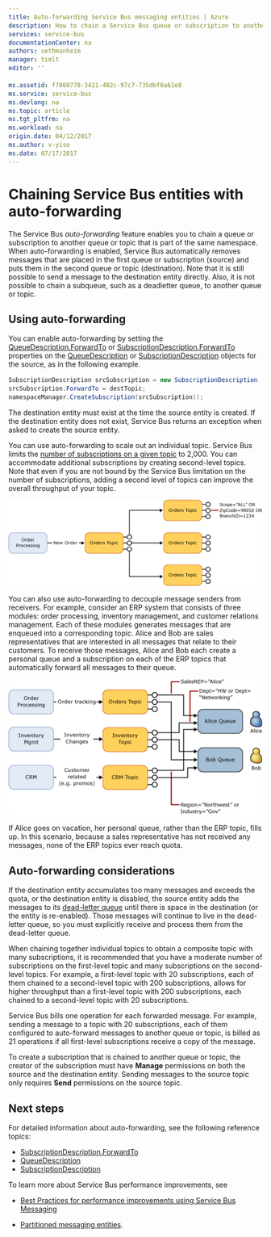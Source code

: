 ```yaml
---
title: Auto-forwarding Service Bus messaging entities | Azure
description: How to chain a Service Bus queue or subscription to another queue or topic.
services: service-bus
documentationCenter: na
authors: sethmanheim
manager: timlt
editor: ''

ms.assetid: f7060778-3421-402c-97c7-735dbf6a61e8
ms.service: service-bus
ms.devlang: na
ms.topic: article
ms.tgt_pltfrm: na
ms.workload: na
origin.date: 04/12/2017
ms.author: v-yiso
ms.date: 07/17/2017
---
```

# Chaining Service Bus entities with auto-forwarding

The Service Bus *auto-forwarding* feature enables you to chain a queue or subscription to another queue or topic that is part of the same namespace. When auto-forwarding is enabled, Service Bus automatically removes messages that are placed in the first queue or subscription (source) and puts them in the second queue or topic (destination). Note that it is still possible to send a message to the destination entity directly. Also, it is not possible to chain a subqueue, such as a deadletter queue, to another queue or topic.

## Using auto-forwarding
You can enable auto-forwarding by setting the [QueueDescription.ForwardTo][QueueDescription.ForwardTo] or [SubscriptionDescription.ForwardTo][SubscriptionDescription.ForwardTo] properties on the [QueueDescription][QueueDescription] or [SubscriptionDescription][SubscriptionDescription] objects for the source, as in the following example.

```csharp
SubscriptionDescription srcSubscription = new SubscriptionDescription (srcTopic, srcSubscriptionName);
srcSubscription.ForwardTo = destTopic;
namespaceManager.CreateSubscription(srcSubscription));
```

The destination entity must exist at the time the source entity is created. If the destination entity does not exist, Service Bus returns an exception when asked to create the source entity.

You can use auto-forwarding to scale out an individual topic. Service Bus limits the [number of subscriptions on a given topic](./service-bus-quotas.md) to 2,000. You can accommodate additional subscriptions by creating second-level topics. Note that even if you are not bound by the Service Bus limitation on the number of subscriptions, adding a second level of topics can improve the overall throughput of your topic.

![Auto-forwarding scenario][0]

You can also use auto-forwarding to decouple message senders from receivers. For example, consider an ERP system that consists of three modules: order processing, inventory management, and customer relations management. Each of these modules generates messages that are enqueued into a corresponding topic. Alice and Bob are sales representatives that are interested in all messages that relate to their customers. To receive those messages, Alice and Bob each create a personal queue and a subscription on each of the ERP topics that automatically forward all messages to their queue.

![Auto-forwarding scenario][1]

If Alice goes on vacation, her personal queue, rather than the ERP topic, fills up. In this scenario, because a sales representative has not received any messages, none of the ERP topics ever reach quota.

## Auto-forwarding considerations

If the destination entity accumulates too many messages and exceeds the quota, or the destination entity is disabled, the source entity adds the messages to its [dead-letter queue](./service-bus-dead-letter-queues.md) until there is space in the destination (or the entity is re-enabled). Those messages will continue to live in the dead-letter queue, so you must explicitly receive and process them from the dead-letter queue.

When chaining together individual topics to obtain a composite topic with many subscriptions, it is recommended that you have a moderate number of subscriptions on the first-level topic and many subscriptions on the second-level topics. For example, a first-level topic with 20 subscriptions, each of them chained to a second-level topic with 200 subscriptions, allows for higher throughput than a first-level topic with 200 subscriptions, each chained to a second-level topic with 20 subscriptions.

Service Bus bills one operation for each forwarded message. For example, sending a message to a topic with 20 subscriptions, each of them configured to auto-forward messages to another queue or topic, is billed as 21 operations if all first-level subscriptions receive a copy of the message.

To create a subscription that is chained to another queue or topic, the creator of the subscription must have **Manage** permissions on both the source and the destination entity. Sending messages to the source topic only requires **Send** permissions on the source topic.

## Next steps

For detailed information about auto-forwarding, see the following reference topics:

- [SubscriptionDescription.ForwardTo][]
- [QueueDescription][]
- [SubscriptionDescription][]

To learn more about Service Bus performance improvements, see 

- [Best Practices for performance improvements using Service Bus Messaging](./service-bus-performance-improvements.md)
- [Partitioned messaging entities][Partitioned messaging entities].

  [QueueDescription.ForwardTo]: https://docs.microsoft.com/dotnet/api/microsoft.servicebus.messaging.queuedescription#Microsoft_ServiceBus_Messaging_QueueDescription_ForwardTo
  [SubscriptionDescription.ForwardTo]: https://docs.microsoft.com/dotnet/api/microsoft.servicebus.messaging.subscriptiondescription#Microsoft_ServiceBus_Messaging_SubscriptionDescription_ForwardTo
  [QueueDescription]: https://docs.microsoft.com/dotnet/api/microsoft.servicebus.messaging.queuedescription
  [SubscriptionDescription]: https://docs.microsoft.com/dotnet/api/microsoft.servicebus.messaging.queuedescription
  [0]: ./media/service-bus-auto-forwarding/IC628631.gif
  [1]: ./media/service-bus-auto-forwarding/IC628632.gif
  [Partitioned messaging entities]: ./service-bus-partitioning.md